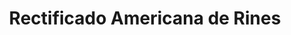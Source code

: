 ---
title: "Rectificado Americana de Rines"
url: /bogota-d-c/rectificado-americana-de-rines/
shop: Reifen
---